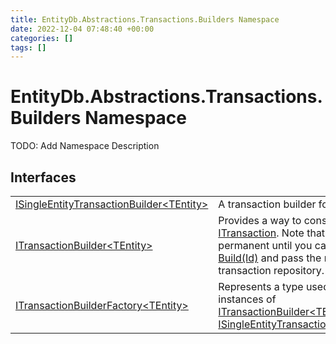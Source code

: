 ```yaml
---
title: EntityDb.Abstractions.Transactions.Builders Namespace
date: 2022-12-04 07:48:40 +00:00
categories: []
tags: []
---
```


# EntityDb.Abstractions.Transactions.Builders Namespace

TODO: Add Namespace Description

## Interfaces
<table><tr><td><a href='/dotnet/entitydb.abstractions.transactions.builders.isingleentitytransactionbuilder`1'>ISingleEntityTransactionBuilder&lt;TEntity&gt;</a></td><td>
A transaction builder for a single entity.
</td></tr><tr><td><a href='/dotnet/entitydb.abstractions.transactions.builders.itransactionbuilder`1'>ITransactionBuilder&lt;TEntity&gt;</a></td><td>
Provides a way to construct an <a href='/dotnet/entitydb.abstractions.transactions.itransaction'>ITransaction</a>. Note that no operations are permanent until
you call <a href='/dotnet/entitydb.abstractions.transactions.builders.itransactionbuilder`1.build'>ITransaction Build(Id)</a> and pass the result to a transaction repository.
</td></tr><tr><td><a href='/dotnet/entitydb.abstractions.transactions.builders.itransactionbuilderfactory`1'>ITransactionBuilderFactory&lt;TEntity&gt;</a></td><td>
Represents a type used to create instances of <a href='/dotnet/entitydb.abstractions.transactions.builders.itransactionbuilder`1'>ITransactionBuilder&lt;TEntity&gt;</a> or
<a href='/dotnet/entitydb.abstractions.transactions.builders.isingleentitytransactionbuilder`1'>ISingleEntityTransactionBuilder&lt;TEntity&gt;</a>.
</td></tr></table>
